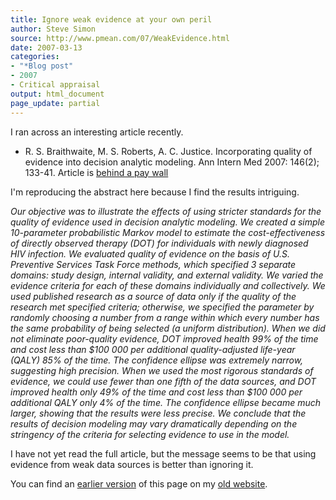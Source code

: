 ```yaml
---
title: Ignore weak evidence at your own peril
author: Steve Simon
source: http://www.pmean.com/07/WeakEvidence.html
date: 2007-03-13
categories:
- "*Blog post"
- 2007
- Critical appraisal
output: html_document
page_update: partial
---
```

I ran across an interesting article recently.

+ R. S. Braithwaite, M. S. Roberts, A. C. Justice. Incorporating quality of evidence into decision analytic modeling. Ann Intern Med 2007: 146(2); 133-41. Article is [behind a pay wall][bra1]

I'm reproducing the abstract here because I find the results intriguing.

*Our objective was to illustrate the effects of using stricter standards for the quality of evidence used in decision analytic modeling. We created a simple 10-parameter probabilistic Markov model to estimate the cost-effectiveness of directly observed therapy (DOT) for individuals with newly diagnosed HIV infection. We evaluated quality of evidence on the basis of U.S. Preventive Services Task Force methods, which specified 3 separate domains: study design, internal validity, and external validity. We varied the evidence criteria for each of these domains individually and collectively. We used published research as a source of data only if the quality of the research met specified criteria; otherwise, we specified the parameter by randomly choosing a number from a range within which every number has the same probability of being selected (a uniform distribution). When we did not eliminate poor-quality evidence, DOT improved health 99% of the time and cost less than $100 000 per additional quality-adjusted life-year (QALY) 85% of the time. The confidence ellipse was extremely narrow, suggesting high precision. When we used the most rigorous standards of evidence, we could use fewer than one fifth of the data sources, and DOT improved health only 49% of the time and cost less than \$100 000 per additional QALY only 4% of the time. The confidence ellipse became much larger, showing that the results were less precise. We conclude that the results of decision modeling may vary dramatically depending on the stringency of the criteria for selecting evidence to use in the model.*

I have not yet read the full article, but the message seems to be that using evidence from weak data sources is better than ignoring it.

You can find an [earlier version][sim1] of this page on my [old website][sim2].

[sim1]: http://www.pmean.com/07/WeakEvidence.html
[sim2]: http://www.pmean.com

[bra1]: http://www.annals.org/cgi/content/abstract/146/2/133
